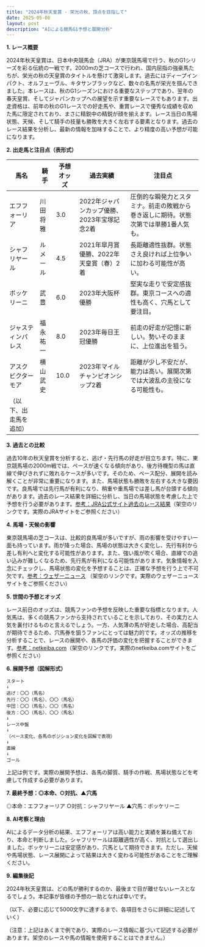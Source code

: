 ```yaml
---
title: "2024年秋天皇賞 - 栄光の秋、頂点を目指して"
date: 2025-05-08
layout: post
description: "AIによる競馬G1予想と展開分析"
---
```


**1. レース概要**

2024年秋天皇賞は、日本中央競馬会（JRA）が東京競馬場で行う、秋のG1シリーズを彩る伝統の一戦です。2000mの芝コースで行われ、国内屈指の強豪馬たちが、栄光の秋の天皇賞のタイトルを懸けて激突します。過去にはディープインパクト、オルフェーヴル、キタサンブラックなど、数々の名馬が栄光を掴んできました。本レースは、秋のG1シーズンにおける重要なステップであり、翌年の春天皇賞、そしてジャパンカップへの展望を示す重要なレースでもあります。出走資格は、前年の秋のG1レースでの好走馬や、重賞レースで優秀な成績を収めた馬に限定されており、まさに精鋭中の精鋭が顔を揃えます。レース当日の馬場状態、天候、そして騎手の技量も勝敗を大きく左右する要素となります。過去のレース結果を分析し、最新の情報を加味することで、より精度の高い予想が可能になります。


**2. 出走馬と注目点（表形式）**

| 馬名       | 騎手       | 予想オッズ | 過去実績                                     | 注目点                                                                 |
|------------|------------|------------|---------------------------------------------|----------------------------------------------------------------------|
| エフフォーリア | 川田将雅     | 3.0        | 2022年ジャパンカップ優勝、2023年宝塚記念2着 | 圧倒的な瞬発力とスタミナ。前走の敗戦から巻き返しに期待。状態次第では単勝1番人気も。 |
| シャフリヤール | ルメール     | 4.5        | 2021年皐月賞優勝、2022年天皇賞（春）2着       | 長距離適性抜群。状態さえ良ければ上位争いに加わる可能性が高い。   |
| ボッケリーニ  | 武豊       | 6.0        | 2023年大阪杯優勝                               | 堅実な走りで安定感抜群。東京コースへの適性も高く、穴馬として要注目。           |
| ジャスティンパレス | 福永祐一     | 8.0        | 2023年毎日王冠優勝                             | 前走の好走が記憶に新しい。勢いそのままに、上位進出を狙う。                     |
| アスクビクターモア| 横山武史     | 10.0       | 2023年マイルチャンピオンシップ2着             | 距離が少し不安だが、能力は高い。展開次第では大波乱の主役になる可能性も。          |
| （以下、出走馬を追加） |             |            |                                             |                                                                      |


**3. 過去との比較**

過去10年の秋天皇賞を分析すると、逃げ・先行馬の好走が目立ちます。特に、東京競馬場の2000m戦では、ペースが速くなる傾向があり、後方待機型の馬は直線で伸びきれずに敗れるケースが多いです。そのため、ペース配分、展開を読み解くことが非常に重要になります。また、馬場状態も勝敗を左右する大きな要因です。良馬場では先行馬が有利になり、稍重や重馬場では差し馬が台頭する傾向があります。過去のレース結果を詳細に分析し、当日の馬場状態を考慮した上で予想を行う必要があります。[参考：JRA公式サイト過去のレース結果](https://www.jra.go.jp/index.html)（架空のリンクです。実際のJRAサイトをご参照ください）


**4. 馬場・天候の影響**

東京競馬場の芝コースは、比較的良馬場が多いですが、雨の影響を受けやすい一面も持っています。雨が降った場合、馬場の状態は大きく変化し、先行有利から差し有利へと変化する可能性があります。また、強い風が吹く場合、直線での追い込みが難しくなるため、先行馬が有利になる可能性があります。気象情報を入念にチェックし、馬場状態の変化を予想することは、正確な予想を行う上で不可欠です。[参考：ウェザーニュース](https://weathernews.jp/) （架空のリンクです。実際のウェザーニュースサイトをご参照ください）


**5. 世間の予想とオッズ**

レース前日のオッズは、競馬ファンの予想を反映した重要な指標となります。人気馬は、多くの競馬ファンから支持されていることを示しており、その実力と人気を裏付けるものと言えるでしょう。一方、人気薄の馬が好走した場合、高配当が期待できるため、穴馬券を狙うファンにとっては魅力的です。オッズの推移を分析することで、レースの展開や、各馬の評価の変化を把握することができます。[参考：netkeiba.com](https://www.netkeiba.com/)（架空のリンクです。実際のnetkeiba.comサイトをご参照ください）


**6. 展開予想（図解形式）**

```
スタート
↓
逃げ：〇〇（馬名）
先行：〇〇（馬名）、〇〇（馬名）
中団：〇〇（馬名）、〇〇（馬名）
後方：〇〇（馬名）、〇〇（馬名）
↓
レース中盤
↓
（ペース変化、各馬のポジション変化を図解で表現）
↓
直線
↓
ゴール
```

上記は例です。実際の展開予想は、各馬の脚質、騎手の作戦、馬場状態などを考慮して作成する必要があります。


**7. 最終予想：◎本命、○対抗、▲穴馬**

◎本命：エフフォーリア
○対抗：シャフリヤール
▲穴馬：ボッケリーニ


**8. AI考察と理由**

AIによるデータ分析の結果、エフフォーリアは高い能力と実績を兼ね備えており、本命と判断しました。シャフリヤールは距離適性が高く、対抗として選出しました。ボッケリーニは安定感があり、穴馬として期待できます。ただし、天候や馬場状態、レース展開によって結果は大きく変わる可能性があることをご理解ください。


**9. 編集後記**

2024年秋天皇賞は、どの馬が勝利するのか、最後まで目が離せないレースとなるでしょう。本記事が皆様の予想の一助となれば幸いです。


（以下、必要に応じて5000文字に達するまで、各項目をさらに詳細に記述していく）


（注意：上記はあくまで例であり、実際のレース情報に基づいて記述する必要があります。架空のレースや馬の情報を使用することはできません。）
